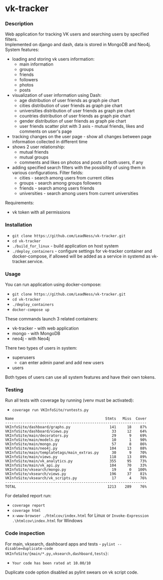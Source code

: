 # vk-tracker  

### Description
Web application for tracking VK users and searching users by specified filters.  
Implemented on django and dash, data is stored in MongoDB and Neo4j.  
System features:
- loading and storing vk users information:
  - main information
  - groups
  - friends
  - followers
  - photos
  - posts  
- visualization of user information using Dash:
  - age distribution of user friends as graph pie chart
  - cities distribution of user friends as graph pie chart
  - universities distribution of user friends as graph pie chart
  - countries distribution of user friends as graph pie chart
  - gender distribution of user friends as graph pie chart
  - user friends scatter plot with 3 axis - mutual friends, likes and comments on user's page 
- tracking changes on the user page - show all changes between page information collected in different time  
- shows 2 user relationship:
  - mutual friends  
  - mutual groups  
  - comments and likes on photos and posts of both users, if any
- adding specified search filters with the possibility of using them in various configurations. Filter fields:
  - cities - search among users from current cities
  - groups - search among groups followers
  - friends - search among users friends
  - universities - search among users from current universities

Requirements:
- vk token with all permissions

### Installation
- ```git clone https://github.com/LeadNess/vk-tracker.git```
- ```cd vk-tracker```
- ```./build_for_linux``` - build application on host system
- ```./deploy_containers``` - configure settings for vk-tracker container and docker-compose, if allowed will be added as a service in systemd as vk-tracker.service. 

### Usage

You can run application using docker-compose:  
- ```git clone https://github.com/LeadNess/vk-tracker.git```
- ```cd vk-tracker```
- ```./deploy_containers```
- ```docker-compose up```

These commands launch 3 related containers:

- vk-tracker - with web application
- mongo - with MongoDB
- neo4j - with Neo4j

There two types of users in system:
- superusers
  - can enter admin panel and add new users
- users

Both types of users can use all system features and have their own tokens.

### Testing

Run all tests with coverage by running (venv must be activated):   
- ```coverage run VKInfoSite/runtests.py```

```
Name                                          Stmts   Miss  Cover
-----------------------------------------------------------------
VKInfoSite/dashboard/graphs.py                  141     18    87%
VKInfoSite/dashboard/views.py                    33     12    64%
VKInfoSite/main/decorators.py                    29      9    69%
VKInfoSite/main/models.py                        10      1    90%
VKInfoSite/main/mongo.py                         57      8    86%
VKInfoSite/main/neo4j.py                        104     13    88%
VKInfoSite/main/templatetags/main_extras.py      30      9    70%
VKInfoSite/main/views.py                        118     13    89%
VKInfoSite/main/vk_analytics.py                 355     95    73%
VKInfoSite/main/vk_api.py                       104     70    33%
VKInfoSite/vksearch/mongo.py                     19      0   100%
VKInfoSite/vksearch/views.py                    196     37    81%
VKInfoSite/vksearch/vk_scripts.py                17      4    76%
-----------------------------------------------------------------
TOTAL                                          1213    289    76%
```
For detailed report run:
- ```coverage report```  
- ```coverage html```  
- ```x-www-browser ./htmlcov/index.html``` for Linux or ```Invoke-Expression .\htmlcov\index.html``` for Windows

### Code inspection

For main, vksearch, dashboard apps and tests - ```pylint --disable=duplicate-code VKInfoSite/{main/*.py,vksearch,dashboard,tests}```:  
- ```Your code has been rated at 10.00/10```
  
Duplicate code option disabled as pylint swears on vk script code.